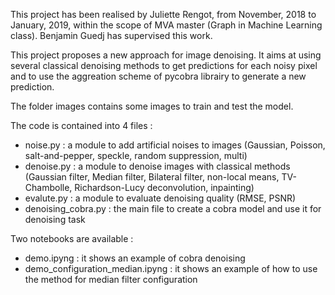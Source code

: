 This project has been realised by Juliette Rengot, from November, 2018 to January, 2019, within the scope of MVA master (Graph in Machine Learning class). Benjamin Guedj has supervised this work. 

This project proposes a new approach for image denoising. It aims at using several classical denoising methods to get predictions for each noisy pixel and to use the aggreation scheme of pycobra librairy to generate a new prediction.

The folder images contains some images to train and test the model.

The code is contained into 4 files :
* noise.py : a module to add artificial noises to images (Gaussian, Poisson, salt-and-pepper, speckle, random suppression, multi) 
* denoise.py : a module to denoise images with classical methods (Gaussian filter, Median filter, Bilateral filter, non-local means, TV-Chambolle, Richardson-Lucy deconvolution, inpainting)
* evalute.py : a module to evaluate denoising quality (RMSE, PSNR)
* denoising_cobra.py : the main file to create a cobra model and use it for denoising task

Two notebooks are available :
* demo.ipyng : it shows an example of cobra denoising
* demo_configuration_median.ipyng : it shows an example of how to use the method for median filter configuration
